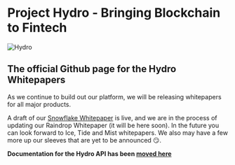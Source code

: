 # Project Hydro - Bringing Blockchain to Fintech
![Hydro](https://www.hydrogenplatform.com/images/logo_hydro.png)

## The official Github page for the Hydro Whitepapers
As we continue to build out our platform, we will be releasing whitepapers for all major products.

A draft of our [Snowflake Whitepaper](./Snowflake) is live, and we are in the process of updating our Raindrop Whitepaper (it will be here soon). In the future you can look forward to Ice, Tide and Mist whitepapers. We also may have a few more up our sleeves that are yet to be announced 😏.

**Documentation for the Hydro API has been [moved here](https://www.hydrogenplatform.com/docs/hydro/v1)**
